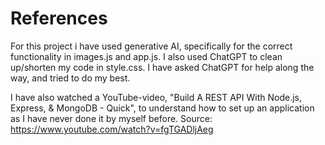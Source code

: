 # References

For this project i have used generative AI, specifically for the correct functionality in images.js and app.js. I also used ChatGPT to clean up/shorten my code in style.css. I have asked ChatGPT for help along the way, and tried to do my best. 

I have also watched a YouTube-video, "Build A REST API With Node.js, Express, & MongoDB - Quick", to understand how to set up an application as I have never done it by myself before. Source: https://www.youtube.com/watch?v=fgTGADljAeg